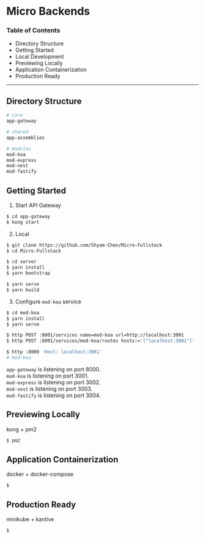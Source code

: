 # Micro Backends

### Table of Contents

- Directory Structure
- Getting Started
- Local Development
- Previewing Locally
- Application Containerization
- Production Ready

---

## Directory Structure

```sh
# core
app-gateway

# shared
app-assemblies

# modules
mod-koa
mod-express
mod-nest
mod-fastify
```

## Getting Started

1. Start API Gateway

```sh
$ cd app-gateway
$ kong start
```

2. Local

```sh
$ git clone https://github.com/Shyam-Chen/Micro-Fullstack
$ cd Micro-Fullstack

$ cd server
$ yarn install
$ yarn bootstrap

$ yarn serve
$ yarn build
```

3. Configure `mod-koa` service

```sh
$ cd mod-koa
$ yarn install
$ yarn serve
```

```sh
$ http POST :8001/services name=mod-koa url=http://localhost:3001
$ http POST :8001/services/mod-koa/routes hosts:='["localhost:3001"]'

$ http :8000 'Host: localhost:3001'
# mod-koa
```

`app-gateway` is listening on port 8000.<br>
`mod-koa` is listening on port 3001.<br>
`mod-express` is listening on port 3002.<br>
`mod-nest` is listening on port 3003.<br>
`mod-fastify` is listening on port 3004.

## Previewing Locally

kong + pm2

```sh
$ pm2
```

## Application Containerization

docker + docker-compose

```sh
$
```

## Production Ready

minikube + kantive

```sh
$
```
